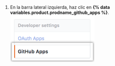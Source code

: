1. En la barra lateral izquierda, haz clic en **{% data variables.product.prodname_github_apps %}**. ![{% data variables.product.prodname_github_apps %} settings](/assets/images/help/organizations/github-apps-settings-sidebar.png)
